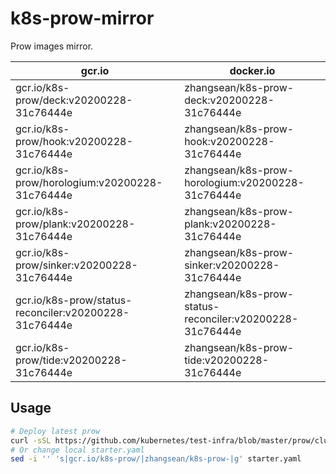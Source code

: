 # k8s-prow-mirror

Prow images mirror.

gcr.io | docker.io
---|---
gcr.io/k8s-prow/deck:v20200228-31c76444e | zhangsean/k8s-prow-deck:v20200228-31c76444e
gcr.io/k8s-prow/hook:v20200228-31c76444e | zhangsean/k8s-prow-hook:v20200228-31c76444e
gcr.io/k8s-prow/horologium:v20200228-31c76444e | zhangsean/k8s-prow-horologium:v20200228-31c76444e
gcr.io/k8s-prow/plank:v20200228-31c76444e | zhangsean/k8s-prow-plank:v20200228-31c76444e
gcr.io/k8s-prow/sinker:v20200228-31c76444e | zhangsean/k8s-prow-sinker:v20200228-31c76444e
gcr.io/k8s-prow/status-reconciler:v20200228-31c76444e | zhangsean/k8s-prow-status-reconciler:v20200228-31c76444e
gcr.io/k8s-prow/tide:v20200228-31c76444e | zhangsean/k8s-prow-tide:v20200228-31c76444e

## Usage

```bash
# Deploy latest prow
curl -sSL https://github.com/kubernetes/test-infra/blob/master/prow/cluster/starter.yaml?raw= | sed 's|gcr.io/k8s-prow/|zhangsean/k8s-prow-|g' | kubectl apply -f -
# Or change local starter.yaml
sed -i '' 's|gcr.io/k8s-prow/|zhangsean/k8s-prow-|g' starter.yaml
```

